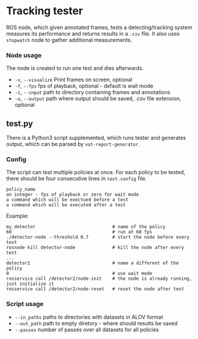 # Tracking tester

ROS node, which given annotated frames, tests a detecting/tracking system measures its performance and returns results in a `.csv` file.
It also uses `stopwatch` node to gather additional measurements.

### Node usage

The node is created to run one test and dies afterwards.

* `-v`, `--visualize`			Print frames on screen, optional
* `-f`, `--fps`				    fps of playback, optional - default is wait mode
* `-i`, `--input`				path to directory containing frames and annotations
* `-o`, `--output`				path where output should be saved, .csv file extension, optional

## test.py

There is a Python3 script supplemented, which runs tester and generates output, which can be parsed by `vot-report-generator`.

### Config

The script can test multiple policies at once. For each policy to be tested, there should be four consecutive lines in `test.config` file.

```
policy_name
an integer - fps of playback or zero for wait mode
a command which will be exectued before a test
a command which will be executed after a test
```

Example:

```
my_detector                             # name of the policy
60                                      # run at 60 fps
./detector-node --threshold 0.7         # start the node before every test
rosnode kill detector-node              # kill the node after every test
...
detector2                               # name a different of the policy
0                                       # use wait mode
rosservice call /detector2/node-init    # the node is already running, just initialize it
rosservice call /detector2/node-reset   # reset the node after test
```

### Script usage

* `--in_paths`                              paths to directories with datasets in ALOV format 
* `--out_path`                              path to empty diretory - where should results be saved
* `--passes`                                number of passes over all datasets for all policies

